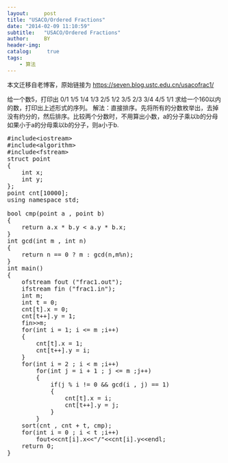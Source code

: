 ```yaml
---
layout:     post
title: "USACO/Ordered Fractions"
date: "2014-02-09 11:10:59"
subtitle:   "USACO/Ordered Fractions"
author:     BY
header-img:
catalog: 	 true
tags:
    - 算法
---
```


本文迁移自老博客，原始链接为 <https://seven.blog.ustc.edu.cn/usacofrac1/>

给一个数5，打印出
0/1
1/5
1/4
1/3
2/5
1/2
3/5
2/3
3/4
4/5
1/1
求给一个160以内的数，打印出上述形式的序列。
解法：直接排序。先将所有的分数枚举出，去掉没有约分的，然后排序。比较两个分数时，不用算出小数，a的分子乘以b的分母如果小于a的分母乘以b的分子，则a小于b.
<pre class="brush:[cpp]">
#include&lt;iostream&gt;
#include&lt;algorithm&gt;
#include&lt;fstream&gt;
struct point 
{
	int x;
	int y;
};
point cnt[10000];
using namespace std;

bool cmp(point a , point b)
{
	return a.x * b.y < a.y * b.x;
}
int gcd(int m , int n)
{
	return n == 0 ? m : gcd(n,m%n);
}
int main()
{
	ofstream fout ("frac1.out");
    ifstream fin ("frac1.in");
	int m;
	int t = 0;
	cnt[t].x = 0;
	cnt[t++].y = 1;
	fin&gt;&gt;m;
	for(int i = 1; i <= m ;i++)
	{
		cnt[t].x = 1;
		cnt[t++].y = i;
	}
	for(int i = 2 ; i < m ;i++)
		for(int j = i + 1 ; j <= m ;j++)
		{
			if(j % i != 0 && gcd(i , j) == 1)
			{
				cnt[t].x = i;
				cnt[t++].y = j;
			}
		}
	sort(cnt , cnt + t, cmp);
	for(int i = 0 ; i < t ;i++)
		fout&lt;&lt;cnt[i].x&lt;&lt;"/"&lt;&lt;cnt[i].y&lt;&lt;endl;
 	return 0;
}
</pre>

